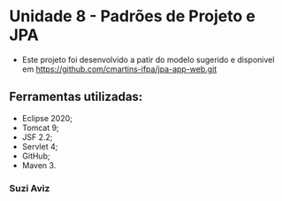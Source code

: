 # Unidade 8 - Padrões de Projeto e JPA
 * Este projeto foi desenvolvido a patir do modelo sugerido e disponivel em https://github.com/cmartins-ifpa/jpa-app-web.git

## Ferramentas utilizadas:
 * Eclipse 2020;
 * Tomcat 9;
 * JSF 2.2;
 * Servlet 4;
 * GitHub;
 * Maven 3.

### Suzi Aviz
